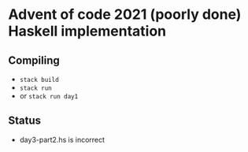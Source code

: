 # Advent of code 2021 (poorly done) Haskell implementation

## Compiling
* `stack build`
* `stack run`
* or `stack run day1`

## Status
* day3-part2.hs is incorrect
